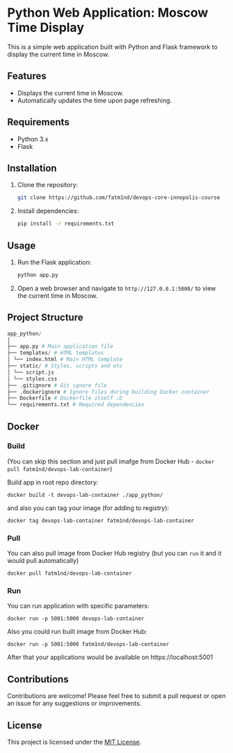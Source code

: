# Python Web Application: Moscow Time Display

This is a simple web application built with Python and Flask framework to display the current time in Moscow.

## Features

- Displays the current time in Moscow.
- Automatically updates the time upon page refreshing.

## Requirements

- Python 3.x
- Flask

## Installation

1. Clone the repository:

    ```bash
    git clone https://github.com/fatm1nd/devops-core-innopolis-course
    ```

2. Install dependencies:

    ```bash
    pip install -r requirements.txt
    ```

## Usage

1. Run the Flask application:

    ```bash
    python app.py
    ```

2. Open a web browser and navigate to `http://127.0.0.1:5000/` to view the current time in Moscow.

## Project Structure

```python
app_python/
│
├── app.py # Main application file
├── templates/ # HTML templates
│ └── index.html # Main HTML template
├── static/ # Styles, scripts and etc
│ └── script.js
│ └── styles.css
├── .gitignore # Git ignore file
├── .dockerignore # Ignore files during building Docker container
├── Dockerfile # Dockerfile itself :D
└── requirements.txt # Required dependencies
```

## Docker

### Build

(You can skip this section and just pull imafge from Docker Hub - `docker pull fatm1nd/devops-lab-container`)

Build app in root repo directory:

```
docker build -t devops-lab-container ./app_python/
```

and also you can tag your image (for adding to registry):
```
docker tag devops-lab-container fatm1nd/devops-lab-container
```


### Pull

You can also pull image from Docker Hub registry (but you can `run` it and it would pull automatically)

```
docker pull fatm1nd/devops-lab-container
```

### Run

You can run application with specific parameters:

```
docker run -p 5001:5000 devops-lab-container
```

Also you could run built image from Docker Hub:
```
docker run -p 5001:5000 fatm1nd/devops-lab-container
```

After that your applications would be available on https://localhost:5001

## Contributions

Contributions are welcome! Please feel free to submit a pull request or open an issue for any suggestions or improvements.

## License

This project is licensed under the [MIT License](LICENSE).